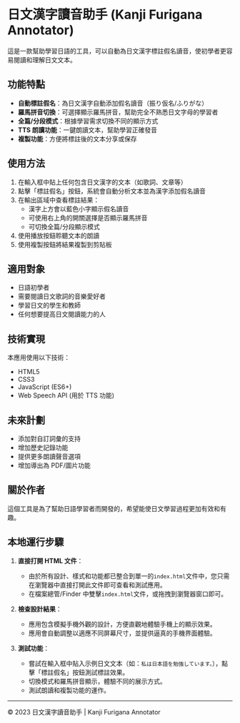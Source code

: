# 日文漢字讀音助手 (Kanji Furigana Annotator)

這是一款幫助學習日語的工具，可以自動為日文漢字標註假名讀音，使初學者更容易閱讀和理解日文文本。

## 功能特點

- **自動標註假名**：為日文漢字自動添加假名讀音（振り仮名/ふりがな）
- **羅馬拼音切換**：可選擇顯示羅馬拼音，幫助完全不熟悉日文字母的學習者
- **全篇/分段模式**：根據學習需求切換不同的顯示方式
- **TTS 朗讀功能**：一鍵朗讀文本，幫助學習正確發音
- **複製功能**：方便將標註後的文本分享或保存

## 使用方法

1. 在輸入框中貼上任何包含日文漢字的文本（如歌詞、文章等）
2. 點擊「標註假名」按鈕，系統會自動分析文本並為漢字添加假名讀音
3. 在輸出區域中查看標註結果：
   - 漢字上方會以藍色小字顯示假名讀音
   - 可使用右上角的開關選擇是否顯示羅馬拼音
   - 可切換全篇/分段顯示模式
4. 使用播放按鈕聆聽文本的朗讀
5. 使用複製按鈕將結果複製到剪貼板

## 適用對象

- 日語初學者
- 需要閱讀日文歌詞的音樂愛好者
- 學習日文的學生和教師
- 任何想要提高日文閱讀能力的人

## 技術實現

本應用使用以下技術：

- HTML5
- CSS3
- JavaScript (ES6+)
- Web Speech API (用於 TTS 功能)

## 未來計劃

- 添加對自訂詞彙的支持
- 增加歷史記錄功能
- 提供更多朗讀聲音選項
- 增加導出為 PDF/圖片功能

## 關於作者

這個工具是為了幫助日語學習者而開發的，希望能使日文學習過程更加有效和有趣。

## 本地運行步驟

1. **直接打開 HTML 文件**：

   - 由於所有設計、樣式和功能都已整合到單一的`index.html`文件中，您只需在瀏覽器中直接打開此文件即可查看和測試應用。
   - 在檔案總管/Finder 中雙擊`index.html`文件，或拖拽到瀏覽器窗口即可。

2. **檢查設計結果**：

   - 應用包含模擬手機外觀的設計，方便直觀地體驗手機上的顯示效果。
   - 應用會自動調整以適應不同屏幕尺寸，並提供逼真的手機界面體驗。

3. **測試功能**：
   - 嘗試在輸入框中貼入示例日文文本（如：`私は日本語を勉強しています。`），點擊「標註假名」按鈕測試標註效果。
   - 切換模式和羅馬拼音顯示，體驗不同的展示方式。
   - 測試朗讀和複製功能的運作。

---

© 2023 日文漢字讀音助手 | Kanji Furigana Annotator

